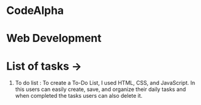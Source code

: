 # CodeAlpha
# Web Development
# List of tasks ->
1.  To do list : To create a To-Do List, I used HTML, CSS, and JavaScript. In this users can easily create, save, and organize their daily tasks and when completed the tasks users can also delete it.
